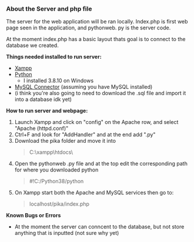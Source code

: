 ### About the Server and php file
The server for the web application will be ran locally. Index.php is first web page seen in the application, and pythonweb. py is the server code.  

At the moment index.php has a basic layout thats goal is to connect to the database we created.


**Things needed installed to run server:**
- [Xampp](https://www.apachefriends.org/download.html)
- [Python](https://www.python.org/downloads/)
    - I installed 3.8.10 on Windows
- [MySQL Connector](https://dev.mysql.com/doc/connector-python/en/connector-python-installation-binary.html) (assuming you have MySQL installed)
- (i think you're also going to need to download the .sql file and import it into a database idk yet)


**How to run server and webpage:**
1. Launch Xampp and click on "config" on the Apache row, and select "Apache (httpd.conf)"
2. Ctrl+F and look for "AddHandler" and at the end add ".py" 
3. Download the pika folder and move it into  
    > C:\xampp\htdocs\
4. Open the pythonweb .py file and at the top edit the corresponding path for where you downloaded python
    > #!C:/Python38/python
5. On Xampp start both the Apache and MySQL services then go to:
    > localhost/pika/index.php


**Known Bugs or Errors**
- At the moment the server can conncent to the database, but not store anything that is inputted (not sure why yet)
